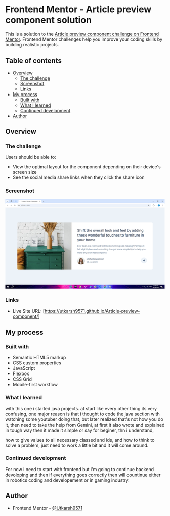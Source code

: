 # Frontend Mentor - Article preview component solution

This is a solution to the [Article preview component challenge on Frontend Mentor](https://www.frontendmentor.io/challenges/article-preview-component-dYBN_pYFT). Frontend Mentor challenges help you improve your coding skills by building realistic projects. 

## Table of contents

- [Overview](#overview)
  - [The challenge](#the-challenge)
  - [Screenshot](#screenshot)
  - [Links](#links)
- [My process](#my-process)
  - [Built with](#built-with)
  - [What I learned](#what-i-learned)
  - [Continued development](#continued-development)
- [Author](#author)

## Overview

### The challenge

Users should be able to:

- View the optimal layout for the component depending on their device's screen size
- See the social media share links when they click the share icon

### Screenshot

![](./images/Screenshot%20(343).png)

### Links

- Live Site URL: [https://utkarsh9571.github.io/Article-preview-component/]

## My process

### Built with

- Semantic HTML5 markup
- CSS custom properties
- JavaScript
- Flexbox
- CSS Grid
- Mobile-first workflow

### What I learned

with this one i started java projects. at start like every other thing its very confusing, one major reason is that i thought to code the java section with watching some youtuber doing that, but later realized that's not how you do it, then need to take the help from Gemini, at first it also wrote and explained in tough way then it made it simple or say for beginer, thn i understand,

how to give values to all necessary classed and ids, and how to think to solve a problem, just need to work a little bit and it will come around.

### Continued development

For now i need to start with frontend but i'm going to continue backend devoloping and then if everything goes correctly then will countinue either in robotics coding and developement or in gaming industry.

## Author

- Frontend Mentor - [@Utkarsh9571](https://www.frontendmentor.io/profile/Utkarsh9571)